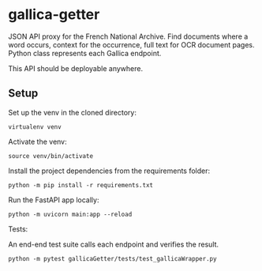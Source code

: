 # gallica-getter
JSON API proxy for the French National Archive. Find documents where a word occurs, context for the occurrence, full text for OCR document pages. Python class represents each Gallica endpoint.

This API should be deployable anywhere. 

## Setup

Set up the venv in the cloned directory:
```
virtualenv venv
```
Activate the venv:
```
source venv/bin/activate
```
Install the project dependencies from the requirements folder:
```
python -m pip install -r requirements.txt
```
Run the FastAPI app locally:
```
python -m uvicorn main:app --reload
```
Tests:

An end-end test suite calls each endpoint and verifies the result. 

```
python -m pytest gallicaGetter/tests/test_gallicaWrapper.py
```
